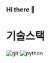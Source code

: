 ### Hi there 👋

# 기술스택
![git](https://img.shields.io/badge/-Git-F05032?style=for-the-badge&logo=git&logoColor=ffffff)
![python](https://img.shields.io/badge/python-3776AB?style=for-the-badge&logo=python&logoColor=white)
